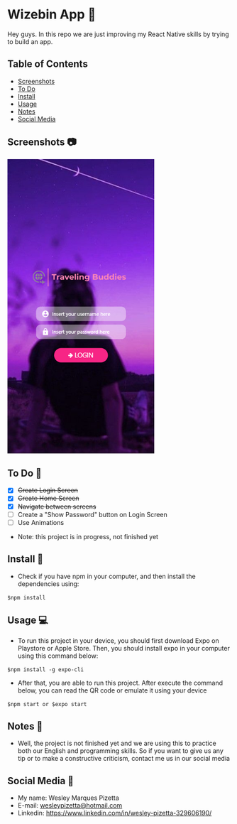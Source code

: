 # Wizebin App :truck:

Hey guys. In this repo we are just improving my React Native skills by trying to build an app.

## Table of Contents

- [Screenshots](#screenshots-camera)
- [To Do](#to-do-pushpin)
- [Install](#install-floppy_disk)
- [Usage](#usage-computer)
- [Notes](#notes-notebook)
- [Social Media](#social-media-bust_in_silhouette)

## Screenshots :camera:

![login](login-screen.png)

## To Do :pushpin:

- [x] ~~Create Login Screen~~
- [x] ~~Create Home Screen~~
- [x] ~~Navigate between screens~~
- [ ] Create a "Show Password" button on Login Screen
- [ ] Use Animations

* Note: this project is in progress, not finished yet

## Install :floppy_disk:

* Check if you have npm in your computer, and then install the dependencies using:

```
$npm install
```

## Usage :computer:

* To run this project in your device, you should first download Expo on Playstore or  Apple Store. Then, you should install expo in your computer using this command below:

```
$npm install -g expo-cli
```

* After that, you are able to run this project. After execute the command below, you can read the QR code or emulate it using your device

```
$npm start or $expo start
```

## Notes :notebook:

* Well, the project is not finished yet and we are using this to practice both our English and programming skills. So if you want to give us any tip or to make a constructive criticism, contact me us in our social media

## Social Media :bust_in_silhouette:

* My name: Wesley Marques Pizetta
* E-mail: wesleypizetta@hotmail.com
* Linkedin: https://www.linkedin.com/in/wesley-pizetta-329606190/
